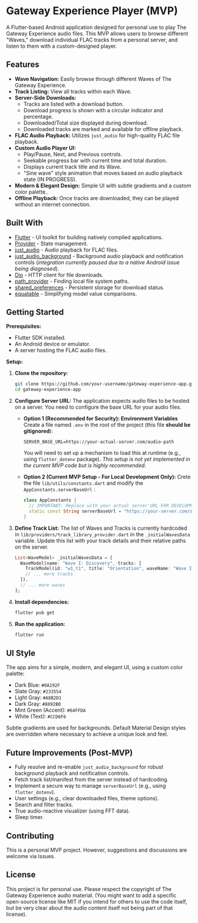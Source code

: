 # Gateway Experience Player (MVP)

A Flutter-based Android application designed for personal use to play The Gateway Experience audio files. This MVP allows users to browse different "Waves," download individual FLAC tracks from a personal server, and listen to them with a custom-designed player.

## Features

*   **Wave Navigation:** Easily browse through different Waves of The Gateway Experience.
*   **Track Listing:** View all tracks within each Wave.
*   **Server-Side Downloads:**
    *   Tracks are listed with a download button.
    *   Download progress is shown with a circular indicator and percentage.
    *   Downloaded/Total size displayed during download.
    *   Downloaded tracks are marked and available for offline playback.
*   **FLAC Audio Playback:** Utilizes `just_audio` for high-quality FLAC file playback.
*   **Custom Audio Player UI:**
    *   Play/Pause, Next, and Previous controls.
    *   Seekable progress bar with current time and total duration.
    *   Displays current track title and its Wave.
    *   "Sine wave" style animation that moves based on audio playback state (IN PROGRESS).
*   **Modern & Elegant Design:** Simple UI with subtle gradients and a custom color palette..
*   **Offline Playback:** Once tracks are downloaded, they can be played without an internet connection.

## Built With

*   [Flutter](https://flutter.dev/) - UI toolkit for building natively compiled applications.
*   [Provider](https://pub.dev/packages/provider) - State management.
*   [just_audio](https://pub.dev/packages/just_audio) - Audio playback for FLAC files.
*   [just_audio_background](https://pub.dev/packages/just_audio_background) - Background audio playback and notification controls (*integration currently paused due to a native Android issue being diagnosed*).
*   [Dio](https://pub.dev/packages/dio) - HTTP client for file downloads.
*   [path_provider](https://pub.dev/packages/path_provider) - Finding local file system paths.
*   [shared_preferences](https://pub.dev/packages/shared_preferences) - Persistent storage for download status.
*   [equatable](https://pub.dev/packages/equatable) - Simplifying model value comparisons.

## Getting Started

**Prerequisites:**

*   Flutter SDK installed.
*   An Android device or emulator.
*   A server hosting the FLAC audio files.

**Setup:**

1.  **Clone the repository:**
    ```bash
    git clone https://github.com/your-username/gateway-experience-app.git
    cd gateway-experience-app
    ```

2.  **Configure Server URL:**
    The application expects audio files to be hosted on a server. You need to configure the base URL for your audio files.
    *   **Option 1 (Recommended for Security): Environment Variables**
        Create a file named `.env` in the root of the project (this file **should be gitignored**):
        ```env
        SERVER_BASE_URL=https://your-actual-server.com/audio-path
        ```
        You will need to set up a mechanism to load this at runtime (e.g., using `flutter_dotenv` package). *This setup is not yet implemented in the current MVP code but is highly recommended.*

    *   **Option 2 (Current MVP Setup - For Local Development Only):**
        Crete the file `lib/utils/constants.dart` and modify the `AppConstants.serverBaseUrl` :
        ```dart
        class AppConstants {
          // IMPORTANT: Replace with your actual server URL FOR DEVELOPMENT
          static const String serverBaseUrl = "https://your-server.com/audio-files";
        }
        ```

3.  **Define Track List:**
    The list of Waves and Tracks is currently hardcoded in `lib/providers/track_library_provider.dart` in the `_initialWavesData` variable. Update this list with your track details and their relative paths on the server.
    ```dart
    List<WaveModel> _initialWavesData = [
      WaveModel(name: "Wave I: Discovery", tracks: [
        TrackModel(id: "w1_t1", title: "Orientation", waveName: "Wave I", trackUrl: "wave1/discovery_01_orientation.flac"),
        // ... more tracks
      ]),
      // ... more waves
    ];
    ```

4.  **Install dependencies:**
    ```bash
    flutter pub get
    ```

5.  **Run the application:**
    ```bash
    flutter run
    ```

## UI Style

The app aims for a simple, modern, and elegant UI, using a custom color palette:
*   Dark Blue: `#0A192F`
*   Slate Gray: `#233554`
*   Light Gray: `#A8B2D1`
*   Dark Gray: `#8892B0`
*   Mint Green (Accent): `#64FFDA`
*   White (Text): `#CCD6F6`

Subtle gradients are used for backgrounds. Default Material Design styles are overridden where necessary to achieve a unique look and feel.

## Future Improvements (Post-MVP)

*   Fully resolve and re-enable `just_audio_background` for robust background playback and notification controls.
*   Fetch track list/manifest from the server instead of hardcoding.
*   Implement a secure way to manage `serverBaseUrl` (e.g., using `flutter_dotenv`).
*   User settings (e.g., clear downloaded files, theme options).
*   Search and filter tracks.
*   True audio-reactive visualizer (using FFT data).
*   Sleep timer.

## Contributing

This is a personal MVP project. However, suggestions and discussions are welcome via Issues.

## License

This project is for personal use. Please respect the copyright of The Gateway Experience audio material.
(You might want to add a specific open-source license like MIT if you intend for others to use the code itself, but be very clear about the audio content itself not being part of that license).